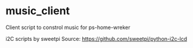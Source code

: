 # music_client
Client script to constrol music for ps-home-wreker

i2C scripts by sweetpi
Source: https://github.com/sweetpi/python-i2c-lcd
